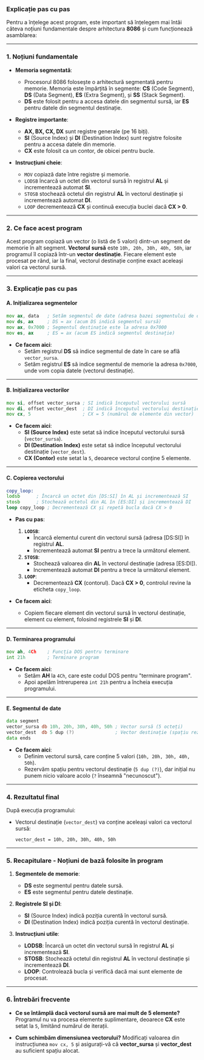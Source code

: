 ### **Explicație pas cu pas**

Pentru a înțelege acest program, este important să înțelegem mai întâi câteva noțiuni fundamentale despre arhitectura **8086** și cum funcționează asamblarea:

---

### **1. Noțiuni fundamentale**

- **Memoria segmentată**:
  - Procesorul 8086 folosește o arhitectură segmentată pentru memorie. Memoria este împărțită în segmente: **CS** (Code Segment), **DS** (Data Segment), **ES** (Extra Segment), și **SS** (Stack Segment).
  - **DS** este folosit pentru a accesa datele din segmentul sursă, iar **ES** pentru datele din segmentul destinație.

- **Registre importante**:
  - **AX, BX, CX, DX** sunt registre generale (pe 16 biți).
  - **SI** (Source Index) și **DI** (Destination Index) sunt registre folosite pentru a accesa datele din memorie.
  - **CX** este folosit ca un contor, de obicei pentru bucle.

- **Instrucțiuni cheie**:
  - `MOV` copiază date între registre și memorie.
  - `LODSB` încarcă un octet din vectorul sursă în registrul **AL** și incrementează automat **SI**.
  - `STOSB` stochează octetul din registrul **AL** în vectorul destinație și incrementează automat **DI**.
  - `LOOP` decrementează **CX** și continuă execuția buclei dacă **CX > 0**.

---

### **2. Ce face acest program**

Acest program copiază un vector (o listă de 5 valori) dintr-un segment de memorie în alt segment. **Vectorul sursă** este `10h, 20h, 30h, 40h, 50h`, iar programul îl copiază într-un **vector destinație**. Fiecare element este procesat pe rând, iar la final, vectorul destinație conține exact aceleași valori ca vectorul sursă.

---

### **3. Explicație pas cu pas**

#### **A. Inițializarea segmentelor**
```asm
mov ax, data   ; Setăm segmentul de date (adresa bazei segmentului de date)
mov ds, ax     ; DS = ax (acum DS indică segmentul sursă)
mov ax, 0x7000 ; Segmentul destinație este la adresa 0x7000
mov es, ax     ; ES = ax (acum ES indică segmentul destinație)
```
- **Ce facem aici**:
  - Setăm registrul **DS** să indice segmentul de date în care se află `vector_sursa`.
  - Setăm registrul **ES** să indice segmentul de memorie la adresa `0x7000`, unde vom copia datele (vectorul destinație).

---

#### **B. Inițializarea vectorilor**
```asm
mov si, offset vector_sursa ; SI indică începutul vectorului sursă
mov di, offset vector_dest  ; DI indică începutul vectorului destinație
mov cx, 5                   ; CX = 5 (numărul de elemente din vector)
```
- **Ce facem aici**:
  - **SI (Source Index)** este setat să indice începutul vectorului sursă (`vector_sursa`).
  - **DI (Destination Index)** este setat să indice începutul vectorului destinație (`vector_dest`).
  - **CX (Contor)** este setat la `5`, deoarece vectorul conține 5 elemente.

---

#### **C. Copierea vectorului**
```asm
copy_loop:
lodsb      ; Încarcă un octet din [DS:SI] în AL și incrementează SI
stosb      ; Stochează octetul din AL în [ES:DI] și incrementează DI
loop copy_loop ; Decrementează CX și repetă bucla dacă CX > 0
```
- **Pas cu pas**:
  1. **`LODSB`**: 
     - Încarcă elementul curent din vectorul sursă (adresa [DS:SI]) în registrul **AL**.
     - Incrementează automat **SI** pentru a trece la următorul element.
  2. **`STOSB`**:
     - Stochează valoarea din **AL** în vectorul destinație (adresa [ES:DI]).
     - Incrementează automat **DI** pentru a trece la următorul element.
  3. **`LOOP`**:
     - Decrementează **CX** (contorul). Dacă **CX > 0**, controlul revine la eticheta `copy_loop`.

- **Ce facem aici**:
  - Copiem fiecare element din vectorul sursă în vectorul destinație, element cu element, folosind registrele **SI** și **DI**.

---

#### **D. Terminarea programului**
```asm
mov ah, 4Ch    ; Funcția DOS pentru terminare
int 21h        ; Terminare program
```
- **Ce facem aici**:
  - Setăm **AH** la `4Ch`, care este codul DOS pentru "terminare program".
  - Apoi apelăm întreruperea `int 21h` pentru a încheia execuția programului.

---

#### **E. Segmentul de date**
```asm
data segment
vector_sursa db 10h, 20h, 30h, 40h, 50h ; Vector sursă (5 octeți)
vector_dest  db 5 dup (?)               ; Vector destinație (spațiu rezervat)
data ends
```
- **Ce facem aici**:
  - Definim vectorul sursă, care conține 5 valori (`10h, 20h, 30h, 40h, 50h`).
  - Rezervăm spațiu pentru vectorul destinație (`5 dup (?)`), dar inițial nu punem nicio valoare acolo (`?` înseamnă "necunoscut").

---

### **4. Rezultatul final**

După execuția programului:
- Vectorul destinație (`vector_dest`) va conține aceleași valori ca vectorul sursă:
  ```
  vector_dest = 10h, 20h, 30h, 40h, 50h
  ```

---

### **5. Recapitulare - Noțiuni de bază folosite în program**

1. **Segmentele de memorie**:
   - **DS** este segmentul pentru datele sursă.
   - **ES** este segmentul pentru datele destinație.

2. **Registrele SI și DI**:
   - **SI** (Source Index) indică poziția curentă în vectorul sursă.
   - **DI** (Destination Index) indică poziția curentă în vectorul destinație.

3. **Instrucțiuni utile**:
   - **LODSB**: Încarcă un octet din vectorul sursă în registrul **AL** și incrementează **SI**.
   - **STOSB**: Stochează octetul din registrul **AL** în vectorul destinație și incrementează **DI**.
   - **LOOP**: Controlează bucla și verifică dacă mai sunt elemente de procesat.

---

### **6. Întrebări frecvente**
- **Ce se întâmplă dacă vectorul sursă are mai mult de 5 elemente?**
  Programul nu va procesa elemente suplimentare, deoarece **CX** este setat la `5`, limitând numărul de iterații.

- **Cum schimbăm dimensiunea vectorului?**
  Modificați valoarea din instrucțiunea `mov cx, 5` și asigurați-vă că **vector_sursa** și **vector_dest** au suficient spațiu alocat.

